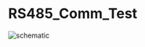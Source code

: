# RS485_Comm_Test


![schematic](https://user-images.githubusercontent.com/70964563/189077340-40f3a6d3-c471-46b8-95ae-2ff7297479fa.png)
